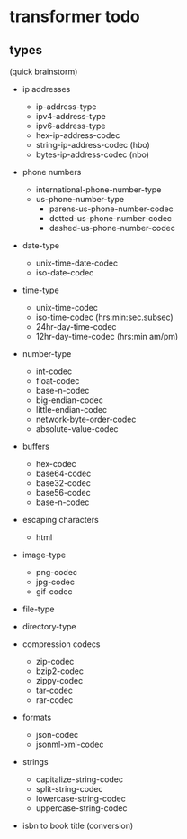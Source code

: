
# transformer todo

## types

(quick brainstorm)

- ip addresses
  - ip-address-type
  - ipv4-address-type
  - ipv6-address-type
  - hex-ip-address-codec
  - string-ip-address-codec (hbo)
  - bytes-ip-address-codec (nbo)

- phone numbers
  - international-phone-number-type
  - us-phone-number-type
    - parens-us-phone-number-codec
    - dotted-us-phone-number-codec
    - dashed-us-phone-number-codec

- date-type
  - unix-time-date-codec
  - iso-date-codec

- time-type
  - unix-time-codec
  - iso-time-codec (hrs:min:sec.subsec)
  - 24hr-day-time-codec
  - 12hr-day-time-codec (hrs:min am/pm)


- number-type
  - int-codec
  - float-codec
  - base-n-codec
  - big-endian-codec
  - little-endian-codec
  - network-byte-order-codec
  - absolute-value-codec

- buffers
  - hex-codec
  - base64-codec
  - base32-codec
  - base56-codec
  - base-n-codec

- escaping characters
  - html

- image-type
  - png-codec
  - jpg-codec
  - gif-codec

- file-type

- directory-type

- compression codecs
  - zip-codec
  - bzip2-codec
  - zippy-codec
  - tar-codec
  - rar-codec

- formats
  - json-codec
  - jsonml-xml-codec

- strings
  - capitalize-string-codec
  - split-string-codec
  - lowercase-string-codec
  - uppercase-string-codec

- isbn to book title (conversion)
